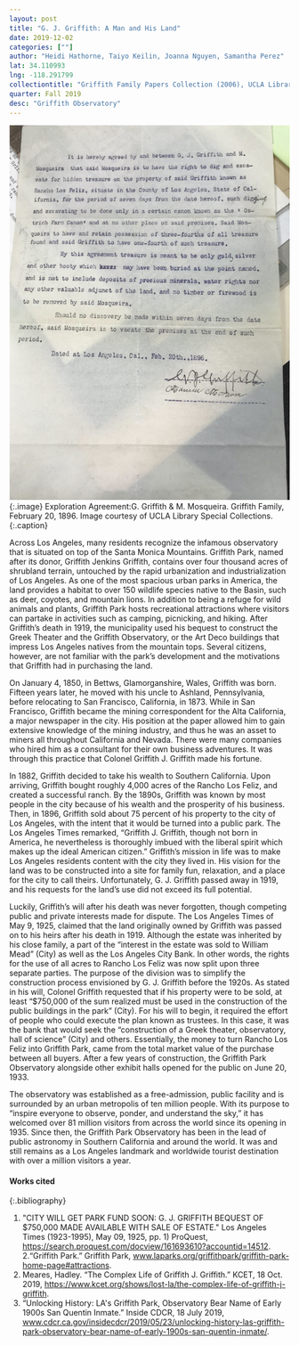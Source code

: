 ```yaml
---
layout: post
title: "G. J. Griffith: A Man and His Land"
date: 2019-12-02
categories: [""]
author: "Heidi Hathorne, Taiyo Keilin, Joanna Nguyen, Samantha Perez"
lat: 34.110993
lng: -118.291799
collectiontitle: "Griffith Family Papers Collection (2006), UCLA Library Special Collections"
quarter: Fall 2019
desc: "Griffith Observatory"
---
```


![A written agreement between G. Griffith and M. Mosqueria to dig up buried treasure.](images/Griffith.png)
   {:.image}
Exploration Agreement:G. Griffith & M. Mosqueira. Griffith Family, February 20, 1896. Image courtesy of UCLA Library Special Collections.
   {:.caption}
   
Across Los Angeles, many residents recognize the infamous observatory that is situated on top of the Santa Monica Mountains. Griffith Park, named after its donor, Griffith Jenkins Griffith, contains over four thousand acres of shrubland terrain, untouched by the rapid urbanization and industrialization of Los Angeles. As one of the most spacious urban parks in America, the land provides a habitat to over 150 wildlife species native to the Basin, such as deer, coyotes, and mountain lions. In addition to being a refuge for wild animals and plants, Griffith Park hosts recreational attractions where visitors can partake in activities such as camping, picnicking, and hiking. After Griffith’s death in 1919, the municipality used his bequest to construct the Greek Theater and the Griffith Observatory, or the Art Deco buildings that impress Los Angeles natives from the mountain tops. Several citizens, however, are not familiar with the park’s development and the motivations that Griffith had in purchasing the land. 

On January 4, 1850, in Bettws, Glamorganshire, Wales, Griffith was born. Fifteen years later, he moved with his uncle to Ashland, Pennsylvania, before relocating to San Francisco, California, in 1873. While in San Francisco, Griffith became the mining correspondent for the Alta California, a major newspaper in the city. His position at the paper allowed him to gain extensive knowledge of the mining industry, and thus he was an asset to miners all throughout California and Nevada. There were many companies who hired him as a consultant for their own business adventures. It was through this practice that Colonel Griffith J. Griffith made his fortune.

In 1882, Griffith decided to take his wealth to Southern California. Upon arriving, Griffith bought roughly 4,000 acres of the Rancho Los Feliz, and created a successful ranch. By the 1890s, Griffith was known by most people in the city because of his wealth and the prosperity of his business. Then, in 1896, Griffith sold about 75 percent of his property to the city of Los Angeles, with the intent that it would be turned into a public park. The Los Angeles Times remarked, “Griffith J. Griffith, though not born in America, he nevertheless is thoroughly imbued with the liberal spirit which makes up the ideal American citizen.” Griffith’s mission in life was to make Los Angeles residents content with the city they lived in. His vision for the land was to be constructed into a site for family fun, relaxation, and a place for the city to call theirs. Unfortunately, G. J. Griffith passed away in 1919, and his requests for the land’s use did not exceed its full potential.

Luckily, Griffith’s will after his death was never forgotten, though competing public and private interests made for dispute. The Los Angeles Times of May 9, 1925, claimed that the land originally owned by Griffith was passed on to his heirs after his death in 1919. Although the estate was inherited by his close family, a part of the “interest in the estate was sold to William Mead” (City) as well as the Los Angeles City Bank. In other words, the rights for the use of all acres to Rancho Los Feliz was now split upon three separate parties. The purpose of the division was to simplify the construction process envisioned by G. J. Griffith before the 1920s. As stated in his will, Colonel Griffith requested that if his property were to be sold, at least “$750,000 of the sum realized must be used in the construction of the public buildings in the park” (City). For his will to begin, it required the effort of people who could execute the plan known as trustees. In this case, it was the bank that would seek the “construction of a Greek theater, observatory, hall of science” (City) and others. Essentially, the money to turn Rancho Los Feliz into Griffith Park, came from the total market value of the purchase between all buyers. After a few years of construction, the Griffith Park Observatory alongside other exhibit halls opened for the public on June 20, 1933. 

The observatory was established as a free-admission, public facility and is surrounded by an urban metropolis of ten million people. With its purpose to “inspire everyone to observe, ponder, and understand the sky,” it has welcomed over 81 million visitors from across the world since its opening in 1935. Since then, the Griffith Park Observatory has been in the lead of public astronomy in Southern California and around the world. It was and still remains as a Los Angeles landmark and worldwide tourist destination with over a million visitors a year.

#### Works cited

{:.bibliography}
1. "CITY WILL GET PARK FUND SOON: G. J. GRIFFITH BEQUEST OF $750,000 MADE AVAILABLE WITH SALE OF ESTATE." Los Angeles Times (1923-1995), May 09, 1925, pp. 1) ProQuest, https://search.proquest.com/docview/161693610?accountid=14512.
2.“Griffith Park.” Griffith Park, www.laparks.org/griffithpark/griffith-park-home-page#attractions.
3. Meares, Hadley. “The Complex Life of Griffith J. Griffith.” KCET, 18 Oct. 2019, https://www.kcet.org/shows/lost-la/the-complex-life-of-griffith-j-griffith.
4. “Unlocking History: LA's Griffith Park, Observatory Bear Name of Early 1900s San Quentin  Inmate.” Inside CDCR, 18 July 2019, www.cdcr.ca.gov/insidecdcr/2019/05/23/unlocking-history-las-griffith-park-observatory-bear-name-of-early-1900s-san-quentin-inmate/.
